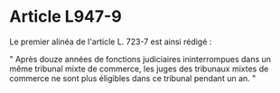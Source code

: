 # Article L947-9

Le premier alinéa de l'article L. 723-7 est ainsi rédigé :

" Après douze années de fonctions judiciaires ininterrompues dans un même tribunal mixte de commerce, les juges des tribunaux mixtes de commerce ne sont plus éligibles dans ce tribunal pendant un an. "
